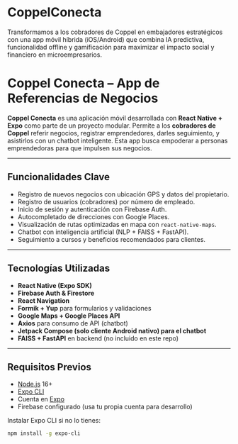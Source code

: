 # CoppelConecta
Transformamos a los cobradores de Coppel en embajadores estratégicos con una app móvil híbrida (iOS/Android) que combina IA predictiva, funcionalidad offline y gamificación para maximizar el impacto social y financiero en microempresarios.
# Coppel Conecta – App de Referencias de Negocios

**Coppel Conecta** es una aplicación móvil desarrollada con **React Native + Expo** como parte de un proyecto modular. Permite a los **cobradores de Coppel** referir negocios, registrar emprendedores, darles seguimiento, y asistirlos con un chatbot inteligente. Esta app busca empoderar a personas emprendedoras para que impulsen sus negocios.

---

## Funcionalidades Clave

- Registro de nuevos negocios con ubicación GPS y datos del propietario.
- Registro de usuarios (cobradores) por número de empleado.
- Inicio de sesión y autenticación con Firebase Auth.
- Autocompletado de direcciones con Google Places.
- Visualización de rutas optimizadas en mapa con `react-native-maps`.
- Chatbot con inteligencia artificial (NLP + FAISS + FastAPI).
- Seguimiento a cursos y beneficios recomendados para clientes.

---

## Tecnologías Utilizadas

- **React Native (Expo SDK)**
- **Firebase Auth & Firestore**
- **React Navigation**
- **Formik + Yup** para formularios y validaciones
- **Google Maps + Google Places API**
- **Axios** para consumo de API (chatbot)
- **Jetpack Compose (solo cliente Android nativo) para el chatbot**
- **FAISS + FastAPI** en backend (no incluido en este repo)

---

## Requisitos Previos

- [Node.js](https://nodejs.org/) 16+
- [Expo CLI](https://docs.expo.dev/get-started/installation/)
- Cuenta en [Expo](https://expo.dev)
- Firebase configurado (usa tu propia cuenta para desarrollo)

Instalar Expo CLI si no lo tienes:
```bash
npm install -g expo-cli
